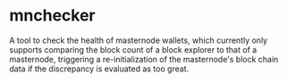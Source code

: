 # mnchecker
A tool to check the health of masternode wallets, which currently only supports comparing the block count of a block explorer to that of a masternode, triggering a re-initialization of the masternode's block chain data if the discrepancy is evaluated as too great.
